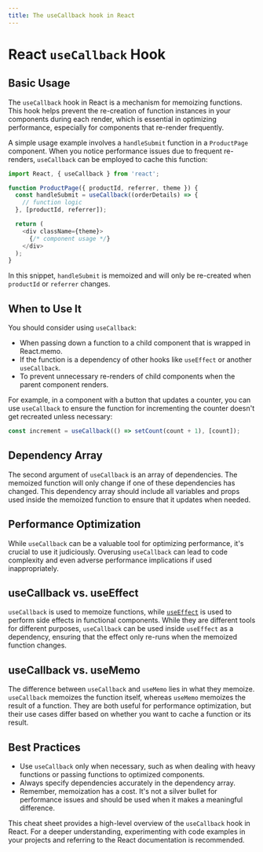 ```yaml
---
title: The useCallback hook in React 
--- 
```


# React `useCallback` Hook

## Basic Usage

The `useCallback` hook in React is a mechanism for memoizing functions. This hook helps prevent the re-creation of function instances in your components during each render, which is essential in optimizing performance, especially for components that re-render frequently.

A simple usage example involves a `handleSubmit` function in a `ProductPage` component. When you notice performance issues due to frequent re-renders, `useCallback` can be employed to cache this function:

```javascript
import React, { useCallback } from 'react';

function ProductPage({ productId, referrer, theme }) {
  const handleSubmit = useCallback((orderDetails) => {
    // function logic
  }, [productId, referrer]);

  return (
    <div className={theme}>
      {/* component usage */}
    </div>
  );
}
```

In this snippet, `handleSubmit` is memoized and will only be re-created when `productId` or `referrer` changes.

## When to Use It

You should consider using `useCallback`:

- When passing down a function to a child component that is wrapped in React.memo.
- If the function is a dependency of other hooks like `useEffect` or another `useCallback`.
- To prevent unnecessary re-renders of child components when the parent component renders.

For example, in a component with a button that updates a counter, you can use `useCallback` to ensure the function for incrementing the counter doesn't get recreated unless necessary:

```javascript
const increment = useCallback(() => setCount(count + 1), [count]);
```

## Dependency Array

The second argument of `useCallback` is an array of dependencies. The memoized function will only change if one of these dependencies has changed. This dependency array should include all variables and props used inside the memoized function to ensure that it updates when needed.

## Performance Optimization

While `useCallback` can be a valuable tool for optimizing performance, it's crucial to use it judiciously. Overusing `useCallback` can lead to code complexity and even adverse performance implications if used inappropriately.

## useCallback vs. useEffect

`useCallback` is used to memoize functions, while <a href="/react/use-effect">`useEffect`</a> is used to perform side effects in functional components. While they are different tools for different purposes, `useCallback` can be used inside `useEffect` as a dependency, ensuring that the effect only re-runs when the memoized function changes.

## useCallback vs. useMemo

The difference between `useCallback` and `useMemo` lies in what they memoize. `useCallback` memoizes the function itself, whereas `useMemo` memoizes the result of a function. They are both useful for performance optimization, but their use cases differ based on whether you want to cache a function or its result.

## Best Practices

- Use `useCallback` only when necessary, such as when dealing with heavy functions or passing functions to optimized components.
- Always specify dependencies accurately in the dependency array.
- Remember, memoization has a cost. It's not a silver bullet for performance issues and should be used when it makes a meaningful difference.

This cheat sheet provides a high-level overview of the `useCallback` hook in React. For a deeper understanding, experimenting with code examples in your projects and referring to the React documentation is recommended.